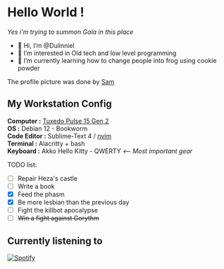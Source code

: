 # Hello World !
*Yes i'm trying to summon Gaïa in this place*

- 👋 Hi, I’m @Dulinniel
- 👀 I’m interested in Old tech and low level programming
- 🌱 I’m currently learning how to change people into frog using cookie powder

The profile picture was done by [Sam](https://www.instagram.com/chat.d.encre/)

## My Workstation Config

**Computer :** [Tuxedo Pulse 15 Gen 2](https://www.tuxedocomputers.com/en/TUXEDO-Pulse-15-Gen2.tuxedo#configurator) \
**OS :** Debian 12 - Bookworm \
**Code Editor :** Sublime-Text 4 / [nvim](https://github.com/Dulinniel/nvim-config) \
**Terminal :** Alacritty + bash \
**Keyboard :** Akko Hello Kitty - QWERTY *<-- Most important gear*

TODO list:

- [ ] Repair Heza's castle
- [ ] Write a book
- [x] Feed the phasm
- [x] Be more lesbian than the previous day
- [ ] Fight the killbot apocalypse
- [ ] ~~Win a fight against Gorythm~~

## Currently listening to

[![Spotify](https://novatorem-mocha.vercel.app/api/spotify)](https://open.spotify.com/user/31u3v7lk4nxl6wxf772i4wdp5qmy)

